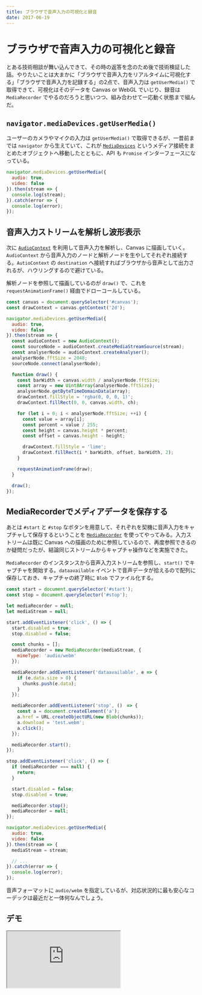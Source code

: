 ```yaml
---
title: ブラウザで音声入力の可視化と録音
date: 2017-06-19
---
```


# ブラウザで音声入力の可視化と録音

とある技術相談が舞い込んできて、その時の返答を念のため後で技術検証した話。やりたいことは大まかに「ブラウザで音声入力をリアルタイムに可視化する」「ブラウザで音声入力を記録する」の2点で、音声入力は `getUserMedia()` で取得できて、可視化はそのデータを Canvas or WebGL でいじり、録音は `MediaRecorder` でやるのだろうと思いつつ、組み合わせて一応動く状態まで組んだ。

## `navigator.mediaDevices.getUserMedia()`

ユーザーのカメラやマイクの入力は `getUserMedia()` で取得できるが、一昔前までは `navigator` から生えていて、これが [`MediaDevices`](https://developer.mozilla.org/ja/docs/Web/API/MediaDevices) というメディア接続をまとめたオブジェクトへ移動したとともに、API も `Promise` インターフェースになっている。

```javascript
navigator.mediaDevices.getUserMedia({
  audio: true,
  video: false
}).then(stream => {
  console.log(stream);
}).catch(error => {
  console.log(error);
});
```

## 音声入力ストリームを解析し波形表示

次に [`AudioContext`](https://developer.mozilla.org/ja/docs/Web/API/AudioContext) を利用して音声入力を解析し、Canvas に描画していく。`AudioContext` から音声入力のノードと解析ノードを生やしてそれぞれ接続する。`AutioContext` の `destination` へ接続すればブラウザから音声として出力されるが、ハウリングするので避けている。

解析ノードを参照して描画しているのが `draw()` で、これを `requestAnimationFrame()` 経由でドローコールしている。

```javascript
const canvas = document.querySelector('#canvas');
const drawContext = canvas.getContext('2d');

navigator.mediaDevices.getUserMedia({
  audio: true,
  video: false
}).then(stream => {
  const audioContext = new AudioContext();
  const sourceNode = audioContext.createMediaStreamSource(stream);
  const analyserNode = audioContext.createAnalyser();
  analyserNode.fftSize = 2048;
  sourceNode.connect(analyserNode);

  function draw() {
    const barWidth = canvas.width / analyserNode.fftSize;
    const array = new Uint8Array(analyserNode.fftSize);
    analyserNode.getByteTimeDomainData(array);
    drawContext.fillStyle = 'rgba(0, 0, 0, 1)';
    drawContext.fillRect(0, 0, canvas.width, ch);

    for (let i = 0; i < analyserNode.fftSize; ++i) {
      const value = array[i];
      const percent = value / 255;
      const height = canvas.height * percent;
      const offset = canvas.height - height;

      drawContext.fillStyle = 'lime';
      drawContext.fillRect(i * barWidth, offset, barWidth, 2);
    }

    requestAnimationFrame(draw);
  }

  draw();
});
```

## MediaRecorderでメディアデータを保存する

あとは `#start` と `#stop` なボタンを用意して、それぞれを契機に音声入力をキャプチャして保存するということを [`MediaRecorder`](https://developer.mozilla.org/ja/docs/Web/API/MediaRecorder) を使ってやってみる。入力ストリームは既に Canvas への描画のために参照しているので、再度参照できるのか疑問だったが、結論同じストリームからキャプチャ操作などを実施できた。

`MediaRecorder` のインスタンスから音声入力ストリームを参照し、`start()` でキャプチャを開始する。`dataavailable` イベントで音声データが拾えるので配列に保存しておき、キャプチャの終了時に `Blob` でファイル化する。

```javascript
const start = document.querySelector('#start');
const stop = document.querySelector('#stop');

let mediaRecorder = null;
let mediaStream = null;

start.addEventListener('click', () => {
  start.disabled = true;
  stop.disabled = false;

  const chunks = [];
  mediaRecorder = new MediaRecorder(mediaStream, {
    mimeType: 'audio/webm'
  });

  mediaRecorder.addEventListener('dataavailable', e => {
    if (e.data.size > 0) {
      chunks.push(e.data);
    }
  });

  mediaRecorder.addEventListener('stop', ()　=> {
    const a = document.createElement('a');
    a.href = URL.createObjectURL(new Blob(chunks));
    a.download = 'test.webm';
    a.click();
  });

  mediaRecorder.start();
});

stop.addEventListener('click', () => {
  if (mediaRecorder === null) {
    return;
  }

  start.disabled = false;
  stop.disabled = true;

  mediaRecorder.stop();
  mediaRecorder = null;
});

navigator.mediaDevices.getUserMedia({ 
  audio: true,
  video: false
}).then(stream => {
  mediaStream = stream;

  // ...
}).catch(error => {
  console.log(error);
});
```

音声フォーマットに `audio/webm` を指定しているが、対応状況的に最も安心なコーデックは最近だと一体何なんでしょう。

## デモ

<iframe loading="lazy" scrolling="no" title="Webで音声を描画・録音したい" src="https://codepen.io/1000ch/embed/OgbwEe?theme-id=light&default-tab=html,result" allowtransparency="true" allowfullscreen="true">
  See the Pen <a href='https://codepen.io/1000ch/pen/OgbwEe'>Webで音声を描画・録音したい</a> by 1000ch
  (<a href='https://codepen.io/1000ch'>@1000ch</a>) on <a href='https://codepen.io'>CodePen</a>.
</iframe>
